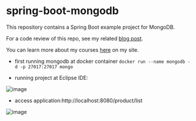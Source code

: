 # spring-boot-mongodb
This repository contains a Spring Boot example project for MongoDB.

For a code review of this repo, see my related [blog post](https://springframework.guru/3402-2/).

You can learn more about my courses [here](http://courses.springframework.guru/courses/) on my site.

- first running mongodb at docker container ```docker run --name mongodb -d -p 27017:27017 mongo```

- running project at Eclipse IDE:

![image](https://github.com/user-attachments/assets/1b08a7b4-2bd8-4c7e-b3ef-9541186ef167)



- access application:http://localhost:8080/product/list

![image](https://github.com/user-attachments/assets/67937dd4-2d0b-423e-9829-b2a2a09a31c8)
 
